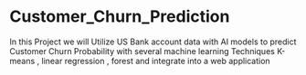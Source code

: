 # Customer_Churn_Prediction
In this Project we will Utilize US Bank account data with AI models to predict Customer Churn Probability with several machine learning Techniques K-means , linear regression , forest and integrate into a web application 

